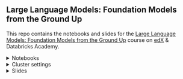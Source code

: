 ## Large Language Models: Foundation Models from the Ground Up

This repo contains the notebooks and slides for the [Large Language Models: Foundation Models from the Ground Up](https://www.edx.org/learn/computer-programming/databricks-large-language-models-foundation-models-from-the-ground-up) course on [edX](https://www.edx.org/professional-certificate/databricks-large-language-models) & Databricks Academy.
 
<details>
<summary> Notebooks</summary>
 
 ## How to Import the Repo into Databricks?

1. You first need to add Git credentials to Databricks. Refer to [documentation here](https://docs.databricks.com/repos/repos-setup.html#add-git-credentials-to-databricks).  

2. Click `Repos` in the sidebar. Click `Add Repo` on the top right.
    
    <img width="800" alt="repo_1" src="https://files.training.databricks.com/images/llm/add_repo_new.png">

    

3. Clone the "HTTPS" URL from GitHub, or copy `https://github.com/databricks-academy/llm-foundation-models.git` and paste into the box `Git repository URL`. The rest of the fields, i.e. `Git provider` and `Repository name`, will be automatically populated. Click `Create Repo` on the bottom right. 

    <img width="700" alt="add_repo" src="https://files.training.databricks.com/images/llm/clone_repo.png">

 ## How to Import the files from `.dbc` releases on GitHub
1. You can download the notebooks from a release by navigating to the releases section on the GitHub page:
 
    <img width="700" alt="github_release=" src="https://files.training.databricks.com/images/llm/github_release.png">
 
2. From the releases page, download the `.dbc` file. This contains all of the course notebooks, with the structure and meta data. 
 
    <img width="700" alt="github_assets" src="https://files.training.databricks.com/images/llm/github_assets.png">

3. In your Databricks workspace, navigate to the Workspace menu, click on Home and select `Import`:
 
    <img width="700" alt="workspace_import" src="https://files.training.databricks.com/images/llm/workspace_import.png">

4. Using the import tool, navigate to the location on your computer where the `.dbc` file was dowloaded from Step 1. Once you select the file, click `Import`, and the files will be loaded and extracted to your workspace:
 
    <img width="400" alt="select_import_file" src="https://files.training.databricks.com/images/llm/select_import_file.png">



</details>

<details>
 <summary> Cluster settings </summary>
 
## Which Databricks cluster should I use? 

1. First, select `Single Node` 

    <img width="500" alt="single_node" src="https://files.training.databricks.com/images/llm/single_node.png">


2. This courseware has been tested on [Databricks Runtime 13.2 for Machine Learning]([url](https://docs.databricks.com/release-notes/runtime/13.2ml.html)). If you do not have access to a 13.2 ML Runtime cluster, you will need to install many additional libraries (as the ML Runtime pre-installs many commonly used machine learning packages), and this courseware is not guaranteed to run. 
    
    <img width="400" alt="cluster" src="https://files.training.databricks.com/images/llm/m1_3_cluster_settings.png">

    
    For Module 1 and 3 notebooks, you can run them on i3.xlarge just fine. We recommend `i3.2xlarge` for Module 2 and 4 notebooks. 

    <img width="400" alt="cpu_settings" src="https://files.training.databricks.com/images/llm/m2_4_cluster_settings.png">
   
</details>

<details>
 <summary> Slides </summary>
 
 ## Where do I download course slides? 
 
 Please click the latest version under the `Releases` section. You will be able to download the slides in PDF. 
</details>
